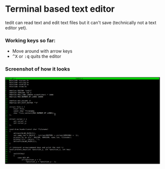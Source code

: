 # Terminal based text editor
tedit can read text and edit text files but it can't save (technically not a text editor yet).
### Working keys so far:
- Move around with arrow keys
- <kbd>^X</kbd> or <kbd>:q</kbd> quits the editor



### Screenshot of how it looks
![alt text](https://github.com/sidou01/tedit/blob/master/tedit.png?raw=true)
